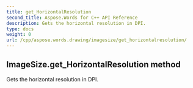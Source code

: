 ```yaml
---
title: get_HorizontalResolution
second_title: Aspose.Words for C++ API Reference
description: Gets the horizontal resolution in DPI. 
type: docs
weight: 0
url: /cpp/aspose.words.drawing/imagesize/get_horizontalresolution/
---
```

## ImageSize.get_HorizontalResolution method


Gets the horizontal resolution in DPI. 

